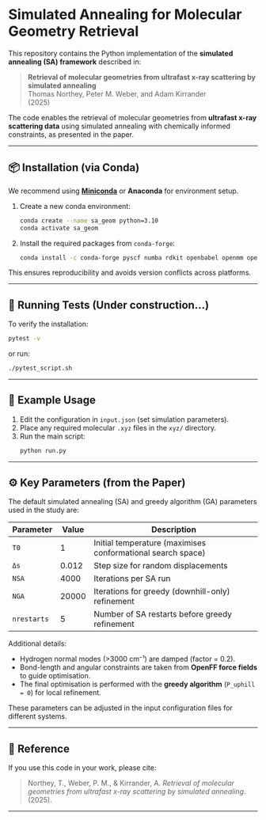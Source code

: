 # Simulated Annealing for Molecular Geometry Retrieval

This repository contains the Python implementation of the **simulated annealing (SA) framework** described in:

> **Retrieval of molecular geometries from ultrafast x-ray scattering by simulated annealing**  
> Thomas Northey, Peter M. Weber, and Adam Kirrander  
> (2025)

The code enables the retrieval of molecular geometries from **ultrafast x-ray scattering data** using simulated annealing with chemically informed constraints, as presented in the paper.

---

## 📦 Installation (via Conda)

We recommend using **[Miniconda](https://docs.conda.io/en/latest/miniconda.html)** or **Anaconda** for environment setup.

1. Create a new conda environment:
   ```sh
   conda create --name sa_geom python=3.10
   conda activate sa_geom
   ```

2. Install the required packages from `conda-forge`:
   ```sh
   conda install -c conda-forge pyscf numba rdkit openbabel openmm openff-toolkit openff-forcefields pytest
   ```

This ensures reproducibility and avoids version conflicts across platforms.

---

## 🧪 Running Tests (Under construction...)

To verify the installation:
```sh
pytest -v
```
or run:
```sh
./pytest_script.sh
```

---

## 🚀 Example Usage

1. Edit the configuration in `input.json` (set simulation parameters).  
2. Place any required molecular `.xyz` files in the `xyz/` directory.  
3. Run the main script:
   ```sh
   python run.py
   ```

---

## ⚙️ Key Parameters (from the Paper)

The default simulated annealing (SA) and greedy algorithm (GA) parameters used in the study are:

| Parameter   | Value  | Description |
|-------------|--------|-------------|
| `T0`        | 1      | Initial temperature (maximises conformational search space) |
| `Δs`        | 0.012  | Step size for random displacements |
| `NSA`       | 4000   | Iterations per SA run |
| `NGA`       | 20000  | Iterations for greedy (downhill-only) refinement |
| `nrestarts` | 5      | Number of SA restarts before greedy refinement |

Additional details:
- Hydrogen normal modes (>3000 cm⁻¹) are damped (factor = 0.2).  
- Bond-length and angular constraints are taken from **OpenFF force fields** to guide optimisation.  
- The final optimisation is performed with the **greedy algorithm** (`P_uphill = 0`) for local refinement.  

These parameters can be adjusted in the input configuration files for different systems.

---

## 📖 Reference

If you use this code in your work, please cite:

> Northey, T., Weber, P. M., & Kirrander, A. *Retrieval of molecular geometries from ultrafast x-ray scattering by simulated annealing*. (2025).  

---
